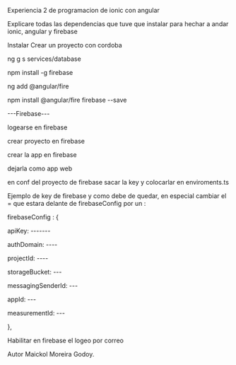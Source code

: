 Experiencia 2 de programacion de ionic con angular

Explicare todas las dependencias que tuve que instalar para hechar a andar ionic, angular y firebase



Instalar
Crear un proyecto con cordoba

ng g s services/database

npm install -g firebase

ng add @angular/fire

npm install @angular/fire firebase --save






---Firebase---

logearse en firebase

crear proyecto en firebase

crear la app en firebase

dejarla como app web

en conf del proyecto de firebase sacar la key y colocarlar en enviroments.ts





Ejemplo de key de firebase y como debe de quedar, en especial cambiar el = que estara delante de firebaseConfig por un :

firebaseConfig : {

apiKey: -------

authDomain: ----

projectId: ----

storageBucket: ---

messagingSenderId: ---

appId: ---

measurementId: ---

},

Habilitar en firebase el logeo por correo





Autor Maickol Moreira Godoy.

